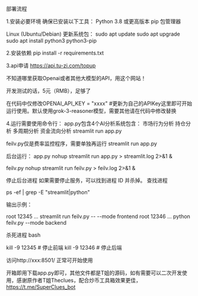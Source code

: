 
部署流程

1.安装必要环境
确保已安装以下工具：
Python 3.8 或更高版本
pip 包管理器

Linux (Ubuntu/Debian)
更新系统包：
sudo apt update
sudo apt upgrade
sudo apt install python3 python3-pip

2.安装依赖
pip install -r requirements.txt

3.api申请
https://api.tu-zi.com/topup

不知道哪里获取Openai或者其他大模型的API，用这个网站！

开发测试的话，5元（RMB），足够了

在代码中仅修改OPENAI_API_KEY = "xxxx" #更新为自己的APIKey这里即可开始运行使用。默认使用grok-3-reasoner模型，需要其他请在代码中修改替换

4.运行需要使用命令行：
app.py包含4个AI分析系统包含：
市场行为分析
持仓分析
多周期分析
资金流向分析
streamlit run app.py

feilv.py仅是费率监控程序，需要单独再运行
streamlit run app.py


后台运行：
app.py
nohup streamlit run app.py > streamlit.log 2>&1 &


feilv.py
nohup streamlit run feilv.py > feilv.log 2>&1 &


停止后台进程
如果需要停止服务，可以找到进程 ID 并杀掉。
查找进程

ps -ef | grep -E "streamlit|python"

输出示例：

root  12345  ...  streamlit run feilv.py -- --mode frontend
root  12346  ...  python feilv.py --mode backend

杀死进程
bash

kill -9 12345  # 停止前端
kill -9 12346  # 停止后端





访问http://xxx:8501/
正常可开始使用

开箱即用下载app.py即可，其他文件都是T姐的源码，如有需要可以二次开发使用，感谢原作者T姐Theclues，配合炒币工具箱效果更佳，https://t.me/SuperClues_bot



